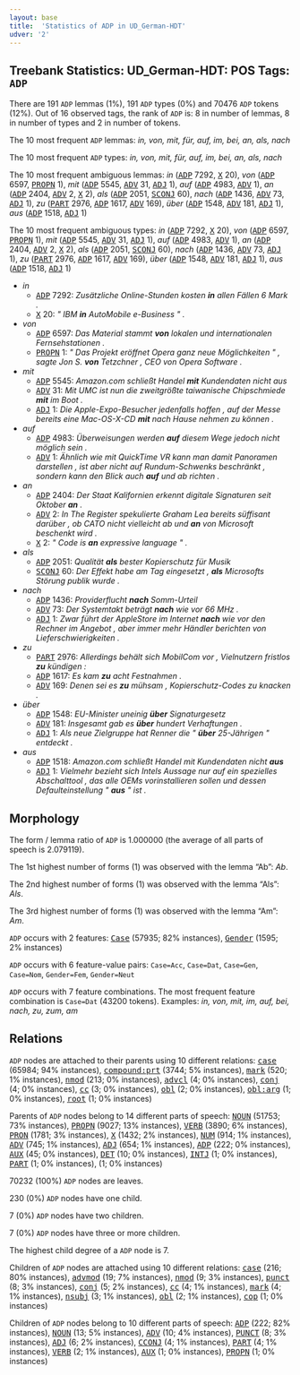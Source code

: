 ```yaml
---
layout: base
title:  'Statistics of ADP in UD_German-HDT'
udver: '2'
---
```


## Treebank Statistics: UD_German-HDT: POS Tags: `ADP`

There are 191 `ADP` lemmas (1%), 191 `ADP` types (0%) and 70476 `ADP` tokens (12%).
Out of 16 observed tags, the rank of `ADP` is: 8 in number of lemmas, 8 in number of types and 2 in number of tokens.

The 10 most frequent `ADP` lemmas: <em>in, von, mit, für, auf, im, bei, an, als, nach</em>

The 10 most frequent `ADP` types:  <em>in, von, mit, für, auf, im, bei, an, als, nach</em>

The 10 most frequent ambiguous lemmas: <em>in</em> (<tt><a href="de_hdt-pos-ADP.html">ADP</a></tt> 7292, <tt><a href="de_hdt-pos-X.html">X</a></tt> 20), <em>von</em> (<tt><a href="de_hdt-pos-ADP.html">ADP</a></tt> 6597, <tt><a href="de_hdt-pos-PROPN.html">PROPN</a></tt> 1), <em>mit</em> (<tt><a href="de_hdt-pos-ADP.html">ADP</a></tt> 5545, <tt><a href="de_hdt-pos-ADV.html">ADV</a></tt> 31, <tt><a href="de_hdt-pos-ADJ.html">ADJ</a></tt> 1), <em>auf</em> (<tt><a href="de_hdt-pos-ADP.html">ADP</a></tt> 4983, <tt><a href="de_hdt-pos-ADV.html">ADV</a></tt> 1), <em>an</em> (<tt><a href="de_hdt-pos-ADP.html">ADP</a></tt> 2404, <tt><a href="de_hdt-pos-ADV.html">ADV</a></tt> 2, <tt><a href="de_hdt-pos-X.html">X</a></tt> 2), <em>als</em> (<tt><a href="de_hdt-pos-ADP.html">ADP</a></tt> 2051, <tt><a href="de_hdt-pos-SCONJ.html">SCONJ</a></tt> 60), <em>nach</em> (<tt><a href="de_hdt-pos-ADP.html">ADP</a></tt> 1436, <tt><a href="de_hdt-pos-ADV.html">ADV</a></tt> 73, <tt><a href="de_hdt-pos-ADJ.html">ADJ</a></tt> 1), <em>zu</em> (<tt><a href="de_hdt-pos-PART.html">PART</a></tt> 2976, <tt><a href="de_hdt-pos-ADP.html">ADP</a></tt> 1617, <tt><a href="de_hdt-pos-ADV.html">ADV</a></tt> 169), <em>über</em> (<tt><a href="de_hdt-pos-ADP.html">ADP</a></tt> 1548, <tt><a href="de_hdt-pos-ADV.html">ADV</a></tt> 181, <tt><a href="de_hdt-pos-ADJ.html">ADJ</a></tt> 1), <em>aus</em> (<tt><a href="de_hdt-pos-ADP.html">ADP</a></tt> 1518, <tt><a href="de_hdt-pos-ADJ.html">ADJ</a></tt> 1)

The 10 most frequent ambiguous types:  <em>in</em> (<tt><a href="de_hdt-pos-ADP.html">ADP</a></tt> 7292, <tt><a href="de_hdt-pos-X.html">X</a></tt> 20), <em>von</em> (<tt><a href="de_hdt-pos-ADP.html">ADP</a></tt> 6597, <tt><a href="de_hdt-pos-PROPN.html">PROPN</a></tt> 1), <em>mit</em> (<tt><a href="de_hdt-pos-ADP.html">ADP</a></tt> 5545, <tt><a href="de_hdt-pos-ADV.html">ADV</a></tt> 31, <tt><a href="de_hdt-pos-ADJ.html">ADJ</a></tt> 1), <em>auf</em> (<tt><a href="de_hdt-pos-ADP.html">ADP</a></tt> 4983, <tt><a href="de_hdt-pos-ADV.html">ADV</a></tt> 1), <em>an</em> (<tt><a href="de_hdt-pos-ADP.html">ADP</a></tt> 2404, <tt><a href="de_hdt-pos-ADV.html">ADV</a></tt> 2, <tt><a href="de_hdt-pos-X.html">X</a></tt> 2), <em>als</em> (<tt><a href="de_hdt-pos-ADP.html">ADP</a></tt> 2051, <tt><a href="de_hdt-pos-SCONJ.html">SCONJ</a></tt> 60), <em>nach</em> (<tt><a href="de_hdt-pos-ADP.html">ADP</a></tt> 1436, <tt><a href="de_hdt-pos-ADV.html">ADV</a></tt> 73, <tt><a href="de_hdt-pos-ADJ.html">ADJ</a></tt> 1), <em>zu</em> (<tt><a href="de_hdt-pos-PART.html">PART</a></tt> 2976, <tt><a href="de_hdt-pos-ADP.html">ADP</a></tt> 1617, <tt><a href="de_hdt-pos-ADV.html">ADV</a></tt> 169), <em>über</em> (<tt><a href="de_hdt-pos-ADP.html">ADP</a></tt> 1548, <tt><a href="de_hdt-pos-ADV.html">ADV</a></tt> 181, <tt><a href="de_hdt-pos-ADJ.html">ADJ</a></tt> 1), <em>aus</em> (<tt><a href="de_hdt-pos-ADP.html">ADP</a></tt> 1518, <tt><a href="de_hdt-pos-ADJ.html">ADJ</a></tt> 1)


* <em>in</em>
  * <tt><a href="de_hdt-pos-ADP.html">ADP</a></tt> 7292: <em>Zusätzliche Online-Stunden kosten <b>in</b> allen Fällen 6 Mark .</em>
  * <tt><a href="de_hdt-pos-X.html">X</a></tt> 20: <em>" IBM <b>in</b> AutoMobile e-Business " .</em>
* <em>von</em>
  * <tt><a href="de_hdt-pos-ADP.html">ADP</a></tt> 6597: <em>Das Material stammt <b>von</b> lokalen und internationalen Fernsehstationen .</em>
  * <tt><a href="de_hdt-pos-PROPN.html">PROPN</a></tt> 1: <em>" Das Projekt eröffnet Opera ganz neue Möglichkeiten " , sagte Jon S. <b>von</b> Tetzchner , CEO von Opera Software .</em>
* <em>mit</em>
  * <tt><a href="de_hdt-pos-ADP.html">ADP</a></tt> 5545: <em>Amazon.com schließt Handel <b>mit</b> Kundendaten nicht aus</em>
  * <tt><a href="de_hdt-pos-ADV.html">ADV</a></tt> 31: <em>Mit UMC ist nun die zweitgrößte taiwanische Chipschmiede <b>mit</b> im Boot .</em>
  * <tt><a href="de_hdt-pos-ADJ.html">ADJ</a></tt> 1: <em>Die Apple-Expo-Besucher jedenfalls hoffen , auf der Messe bereits eine Mac-OS-X-CD <b>mit</b> nach Hause nehmen zu können .</em>
* <em>auf</em>
  * <tt><a href="de_hdt-pos-ADP.html">ADP</a></tt> 4983: <em>Überweisungen werden <b>auf</b> diesem Wege jedoch nicht möglich sein .</em>
  * <tt><a href="de_hdt-pos-ADV.html">ADV</a></tt> 1: <em>Ähnlich wie mit QuickTime VR kann man damit Panoramen darstellen , ist aber nicht auf Rundum-Schwenks beschränkt , sondern kann den Blick auch <b>auf</b> und ab richten .</em>
* <em>an</em>
  * <tt><a href="de_hdt-pos-ADP.html">ADP</a></tt> 2404: <em>Der Staat Kalifornien erkennt digitale Signaturen seit Oktober <b>an</b> .</em>
  * <tt><a href="de_hdt-pos-ADV.html">ADV</a></tt> 2: <em>In The Register spekulierte Graham Lea bereits süffisant darüber , ob CATO nicht vielleicht ab und <b>an</b> von Microsoft beschenkt wird .</em>
  * <tt><a href="de_hdt-pos-X.html">X</a></tt> 2: <em>" Code is <b>an</b> expressive language " .</em>
* <em>als</em>
  * <tt><a href="de_hdt-pos-ADP.html">ADP</a></tt> 2051: <em>Qualität <b>als</b> bester Kopierschutz für Musik</em>
  * <tt><a href="de_hdt-pos-SCONJ.html">SCONJ</a></tt> 60: <em>Der Effekt habe am Tag eingesetzt , <b>als</b> Microsofts Störung publik wurde .</em>
* <em>nach</em>
  * <tt><a href="de_hdt-pos-ADP.html">ADP</a></tt> 1436: <em>Providerflucht <b>nach</b> Somm-Urteil</em>
  * <tt><a href="de_hdt-pos-ADV.html">ADV</a></tt> 73: <em>Der Systemtakt beträgt <b>nach</b> wie vor 66 MHz .</em>
  * <tt><a href="de_hdt-pos-ADJ.html">ADJ</a></tt> 1: <em>Zwar führt der AppleStore im Internet <b>nach</b> wie vor den Rechner im Angebot , aber immer mehr Händler berichten von Lieferschwierigkeiten .</em>
* <em>zu</em>
  * <tt><a href="de_hdt-pos-PART.html">PART</a></tt> 2976: <em>Allerdings behält sich MobilCom vor , Vielnutzern fristlos <b>zu</b> kündigen :</em>
  * <tt><a href="de_hdt-pos-ADP.html">ADP</a></tt> 1617: <em>Es kam <b>zu</b> acht Festnahmen .</em>
  * <tt><a href="de_hdt-pos-ADV.html">ADV</a></tt> 169: <em>Denen sei es <b>zu</b> mühsam , Kopierschutz-Codes zu knacken .</em>
* <em>über</em>
  * <tt><a href="de_hdt-pos-ADP.html">ADP</a></tt> 1548: <em>EU-Minister uneinig <b>über</b> Signaturgesetz</em>
  * <tt><a href="de_hdt-pos-ADV.html">ADV</a></tt> 181: <em>Insgesamt gab es <b>über</b> hundert Verhaftungen .</em>
  * <tt><a href="de_hdt-pos-ADJ.html">ADJ</a></tt> 1: <em>Als neue Zielgruppe hat Renner die " <b>über</b> 25-Jährigen " entdeckt .</em>
* <em>aus</em>
  * <tt><a href="de_hdt-pos-ADP.html">ADP</a></tt> 1518: <em>Amazon.com schließt Handel mit Kundendaten nicht <b>aus</b></em>
  * <tt><a href="de_hdt-pos-ADJ.html">ADJ</a></tt> 1: <em>Vielmehr bezieht sich Intels Aussage nur auf ein spezielles Abschalttool , das alle OEMs vorinstallieren sollen und dessen Defaulteinstellung " <b>aus</b> " ist .</em>

## Morphology

The form / lemma ratio of `ADP` is 1.000000 (the average of all parts of speech is 2.079119).

The 1st highest number of forms (1) was observed with the lemma “Ab”: <em>Ab</em>.

The 2nd highest number of forms (1) was observed with the lemma “Als”: <em>Als</em>.

The 3rd highest number of forms (1) was observed with the lemma “Am”: <em>Am</em>.

`ADP` occurs with 2 features: <tt><a href="de_hdt-feat-Case.html">Case</a></tt> (57935; 82% instances), <tt><a href="de_hdt-feat-Gender.html">Gender</a></tt> (1595; 2% instances)

`ADP` occurs with 6 feature-value pairs: `Case=Acc`, `Case=Dat`, `Case=Gen`, `Case=Nom`, `Gender=Fem`, `Gender=Neut`

`ADP` occurs with 7 feature combinations.
The most frequent feature combination is `Case=Dat` (43200 tokens).
Examples: <em>in, von, mit, im, auf, bei, nach, zu, zum, am</em>


## Relations

`ADP` nodes are attached to their parents using 10 different relations: <tt><a href="de_hdt-dep-case.html">case</a></tt> (65984; 94% instances), <tt><a href="de_hdt-dep-compound-prt.html">compound:prt</a></tt> (3744; 5% instances), <tt><a href="de_hdt-dep-mark.html">mark</a></tt> (520; 1% instances), <tt><a href="de_hdt-dep-nmod.html">nmod</a></tt> (213; 0% instances), <tt><a href="de_hdt-dep-advcl.html">advcl</a></tt> (4; 0% instances), <tt><a href="de_hdt-dep-conj.html">conj</a></tt> (4; 0% instances), <tt><a href="de_hdt-dep-cc.html">cc</a></tt> (3; 0% instances), <tt><a href="de_hdt-dep-obl.html">obl</a></tt> (2; 0% instances), <tt><a href="de_hdt-dep-obl-arg.html">obl:arg</a></tt> (1; 0% instances), <tt><a href="de_hdt-dep-root.html">root</a></tt> (1; 0% instances)

Parents of `ADP` nodes belong to 14 different parts of speech: <tt><a href="de_hdt-pos-NOUN.html">NOUN</a></tt> (51753; 73% instances), <tt><a href="de_hdt-pos-PROPN.html">PROPN</a></tt> (9027; 13% instances), <tt><a href="de_hdt-pos-VERB.html">VERB</a></tt> (3890; 6% instances), <tt><a href="de_hdt-pos-PRON.html">PRON</a></tt> (1781; 3% instances), <tt><a href="de_hdt-pos-X.html">X</a></tt> (1432; 2% instances), <tt><a href="de_hdt-pos-NUM.html">NUM</a></tt> (914; 1% instances), <tt><a href="de_hdt-pos-ADV.html">ADV</a></tt> (745; 1% instances), <tt><a href="de_hdt-pos-ADJ.html">ADJ</a></tt> (654; 1% instances), <tt><a href="de_hdt-pos-ADP.html">ADP</a></tt> (222; 0% instances), <tt><a href="de_hdt-pos-AUX.html">AUX</a></tt> (45; 0% instances), <tt><a href="de_hdt-pos-DET.html">DET</a></tt> (10; 0% instances), <tt><a href="de_hdt-pos-INTJ.html">INTJ</a></tt> (1; 0% instances), <tt><a href="de_hdt-pos-PART.html">PART</a></tt> (1; 0% instances),  (1; 0% instances)

70232 (100%) `ADP` nodes are leaves.

230 (0%) `ADP` nodes have one child.

7 (0%) `ADP` nodes have two children.

7 (0%) `ADP` nodes have three or more children.

The highest child degree of a `ADP` node is 7.

Children of `ADP` nodes are attached using 10 different relations: <tt><a href="de_hdt-dep-case.html">case</a></tt> (216; 80% instances), <tt><a href="de_hdt-dep-advmod.html">advmod</a></tt> (19; 7% instances), <tt><a href="de_hdt-dep-nmod.html">nmod</a></tt> (9; 3% instances), <tt><a href="de_hdt-dep-punct.html">punct</a></tt> (8; 3% instances), <tt><a href="de_hdt-dep-conj.html">conj</a></tt> (5; 2% instances), <tt><a href="de_hdt-dep-cc.html">cc</a></tt> (4; 1% instances), <tt><a href="de_hdt-dep-mark.html">mark</a></tt> (4; 1% instances), <tt><a href="de_hdt-dep-nsubj.html">nsubj</a></tt> (3; 1% instances), <tt><a href="de_hdt-dep-obl.html">obl</a></tt> (2; 1% instances), <tt><a href="de_hdt-dep-cop.html">cop</a></tt> (1; 0% instances)

Children of `ADP` nodes belong to 10 different parts of speech: <tt><a href="de_hdt-pos-ADP.html">ADP</a></tt> (222; 82% instances), <tt><a href="de_hdt-pos-NOUN.html">NOUN</a></tt> (13; 5% instances), <tt><a href="de_hdt-pos-ADV.html">ADV</a></tt> (10; 4% instances), <tt><a href="de_hdt-pos-PUNCT.html">PUNCT</a></tt> (8; 3% instances), <tt><a href="de_hdt-pos-ADJ.html">ADJ</a></tt> (6; 2% instances), <tt><a href="de_hdt-pos-CCONJ.html">CCONJ</a></tt> (4; 1% instances), <tt><a href="de_hdt-pos-PART.html">PART</a></tt> (4; 1% instances), <tt><a href="de_hdt-pos-VERB.html">VERB</a></tt> (2; 1% instances), <tt><a href="de_hdt-pos-AUX.html">AUX</a></tt> (1; 0% instances), <tt><a href="de_hdt-pos-PROPN.html">PROPN</a></tt> (1; 0% instances)

